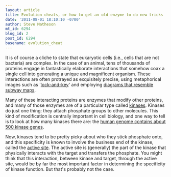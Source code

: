 ```yaml
---
layout: article
title: Evolution cheats, or how to get an old enzyme to do new tricks
date: '2011-08-01 18:10:10 -0700'
author: Steve Matheson
mt_id: 6294
blog_id: 2
post_id: 6294
basename: evolution_cheat
---
```

It is of course a cliche to state that eukaryotic cells (i.e., cells that are not bacteria) are complex. In the case of an animal, tens of thousands of proteins engage in fantastically elaborate interactions that somehow coax a single cell into generating a unique and magnificent organism. These interactions are often protrayed as exquisitely precise, using metaphorical images such as '[lock-and-key](http://en.wikipedia.org/wiki/Enzyme)' and employing&nbsp;[diagrams that resemble subway maps](http://www.nature.com/nrc/posters/subpathways/index.html).

Many of these interacting proteins are enzymes that modify other proteins, and many of those enzymes are of a particular type called&nbsp;[kinases](http://en.wikipedia.org/wiki/Kinase). Kinases do just one thing: they attach phosphate groups to other molecules. This kind of modification is centrally important in cell biology, and one way to tell is to look at how many kinases there are: the&nbsp;[human genome contains about 500 kinase genes](http://kinase.com/human/kinome/).

Now, kinases tend to be pretty picky about who they stick phosphate onto, and this specificity is known to involve the business end of the kinase, called the [active site](http://www.ncbi.nlm.nih.gov/books/NBK26911/figure/A505/). The active site is (generally) the part of the kinase that physically interacts with the target and transfers the phosphate. You might think that this interaction, between kinase and target, through the active site, would be by far the most important factor in determining the specificity of kinase function. But that's probably not the case.
